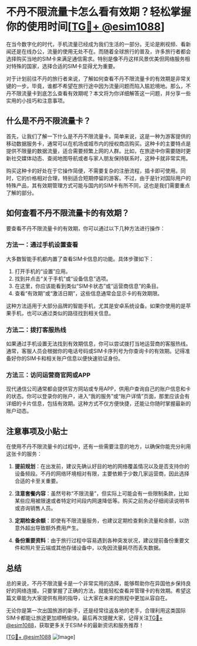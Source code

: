 # 不丹不限流量卡怎么看有效期？轻松掌握你的使用时间[[TG💪+ @esim1088](https://t.me/s/esim1088)]

在当今数字化的时代，手机流量已经成为我们生活的一部分。无论是刷视频、看新闻还是在线办公，流量的使用无处不在。而随着全球旅行的普及，许多旅行者都会选择购买当地的SIM卡来满足通信需求。特别是像不丹这样风景优美但网络服务相对特殊的国家，选择合适的SIM卡显得尤为重要。

对于计划前往不丹的旅行者来说，了解如何查看不丹不限流量卡的有效期是非常关键的一步。毕竟，谁都不希望在旅行途中因为流量问题而陷入尴尬境地。那么，不丹不限流量卡到底怎么查看有效期呢？本文将为你详细解答这一问题，并分享一些实用的小技巧和注意事项。

## 什么是不丹不限流量卡？

首先，让我们了解一下什么是不丹不限流量卡。简单来说，这是一种为游客提供的移动数据服务卡，通常可以在机场或城市内的授权商店购买。这种卡的主要特点是提供不限量的数据流量，适合需要频繁上网的人群。比如，在旅途中你需要随时更新社交媒体动态、查阅地图导航或者与家人朋友保持联系时，这种卡就非常实用。

购买这种卡的好处在于它操作简便，不需要复杂的注册流程，插卡即可使用。同时，它的价格相对合理，特别适合短期停留的游客。不过，由于是针对国际用户的特殊产品，其有效期管理方式可能与国内的SIM卡有所不同，这也是我们需要重点了解的部分。

## 如何查看不丹不限流量卡的有效期？

要查看不丹不限流量卡的有效期，你可以通过以下几种方法进行操作：

### 方法一：通过手机设置查看

大多数智能手机都内置了查看SIM卡信息的功能。具体步骤如下：

1. 打开手机的“设置”应用。
2. 找到并点击“关于手机”或“设备信息”选项。
3. 在这里，你应该能看到类似“SIM卡状态”或“运营商信息”的条目。
4. 查看“有效期”或“激活日期”，这些信息通常会显示卡的有效期限。

这种方法适用于大部分品牌的智能手机，尤其是安卓系统设备。如果你使用的是苹果手机，也可以通过类似的路径找到相关信息。

### 方法二：拨打客服热线

如果通过手机设置无法找到有效期信息，你可以尝试拨打当地运营商的客服热线。通常，客服人员会根据你的电话号码或SIM卡序列号为你查询卡的有效期。记得准备好你的SIM卡和相关账户信息以便快速验证身份。

### 方法三：访问运营商官网或APP

现代通信公司通常都会提供官方网站或专用APP，供用户查询自己的账户信息和卡的状态。你可以登录你的账户，进入“我的服务”或“账户详情”页面，那里应该会有详细的卡片信息，包括有效期。这种方式不仅方便快捷，还能让你随时掌握最新的账户动态。

## 注意事项及小贴士

在使用不丹不限流量卡的过程中，还有一些需要注意的地方，以确保你能充分利用这张卡的服务：

1. **提前规划**：在出发前，建议先确认好目的地的网络覆盖情况以及是否支持你的设备频段。不丹的网络环境相对有限，主要依赖于少数几家运营商，因此选择合适的卡至关重要。

2. **注意套餐内容**：虽然号称“不限流量”，但实际上可能会有一些限制条款，比如某些应用被限速或者特定时间段内网速降低等。购买之前务必仔细阅读说明书或咨询销售人员。

3. **定期检查余额**：即使有不限流量服务，也建议定期检查剩余流量和余额，以防意外超出导致额外费用产生。

4. **备份重要资料**：由于旅行过程中容易遇到各种突发状况，建议提前备份重要文件和照片至云端或其他存储设备中，以免因流量耗尽而丢失数据。

## 总结

总的来说，不丹不限流量卡是一个非常实用的选择，能够帮助你在异国他乡保持良好的网络连接。只要掌握了正确的方法，就能轻松查看并管理卡的有效期。希望这篇文章能为大家提供有用的指导，让大家在未来的旅程中更加从容自在。

无论你是第一次出国旅游的新手，还是经常往返各地的老手，合理利用这类国际SIM卡都能让旅途更加顺畅愉快。最后再次提醒大家，记得关注[TG💪+ @esim1088](https://t.me/s/esim1088)，获取更多关于ESIM卡的最新资讯和服务推荐！

[[TG💪+ @esim1088](https://t.me/s/esim1088) ![Image](https://i.postimg.cc/4NQfJmqS/Snipaste-2025-05-13-00-14-12.png)]